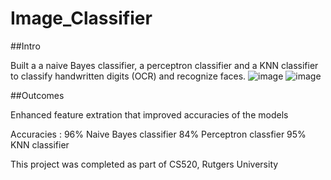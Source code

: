 # Image_Classifier

##Intro

Built a a naive Bayes classifier, a perceptron classifier and a KNN classifier to classify handwritten digits (OCR) and recognize faces. 
![image](https://user-images.githubusercontent.com/31558571/210028293-353c812d-2236-40cc-99ff-d1b874483804.png)
![image](https://user-images.githubusercontent.com/31558571/210028305-1e966a38-1a91-4adf-9cca-77023b4b60e3.png)

##Outcomes

Enhanced feature extration that improved accuracies of the models

Accuracies : 
96% Naive Bayes classifier 
84% Perceptron classfier
95% KNN classifier

This project was completed as part of CS520, Rutgers University
